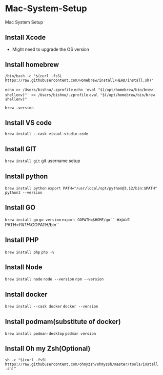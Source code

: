 # Mac-System-Setup
Mac System Setup

## Install Xcode
 - Might need to upgrade the OS version


## Install homebrew

`/bin/bash -c "$(curl -fsSL https://raw.githubusercontent.com/Homebrew/install/HEAD/install.sh)"`

`echo >> /Users/bishnu/.zprofile`
`echo 'eval "$(/opt/homebrew/bin/brew shellenv)"' >> /Users/bishnu/.zprofile`
`eval "$(/opt/homebrew/bin/brew shellenv)"`

`brew —version`


## Install VS code
 
`brew install --cask visual-studio-code`

## Install GIT

`brew install git`
git username setup


## Install python

`brew install python`
`export PATH="/usr/local/opt/python@3.12/bin:$PATH"`
`python3 --version`


## Install GO

`brew install go`
`go version`
`export GOPATH=$HOME/go``
`export PATH=$PATH:$GOPATH/bin``

## Install PHP

`brew install php`
`php -v`

## Install Node

`brew install node`
`node --version`
`npm --version`

## Install docker

`brew install --cask docker`
`docker --version`

## Install podmam(substitute of docker)

`brew install podman-desktop`
`podman version`

## Install Oh my Zsh(Optional)

`sh -c "$(curl -fsSL https://raw.githubusercontent.com/ohmyzsh/ohmyzsh/master/tools/install.sh)"`
